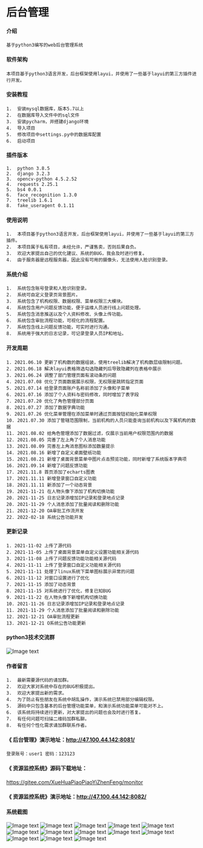 # 后台管理

#### 介绍
	基于python3编写的web后台管理系统

#### 软件架构
	本项目基于python3语言开发，后台框架使用layui，并使用了一些基于layui的第三方插件进行开发。


#### 安装教程
	1.  安装mysql数据库，版本5.7以上
	2.  在数据库导入文件中的sql文件
	3.  安装pycharm，并搭建django环境
	4.  导入项目
	5.  修改项目中settings.py中的数据库配置
	6.  启动项目

#### 插件版本
	1.  python 3.8.5
	2.  django 3.2.3
	3.  opencv-python 4.5.2.52
	4.  requests 2.25.1
	5.  bs4 0.0.1
	6.  face_recognition 1.3.0
	7.  treelib 1.6.1
	8.  fake_useragent 0.1.11

#### 使用说明
	1.  本项目基于python3语言开发，后台框架使用layui，并使用了一些基于layui的第三方插件。
	2.  本项目属于私有项目，未经允许，严谨售卖，否则后果自负。
	3.  欢迎大家提出自己的优化建议、系统的BUG，我会及时进行修复。
	4.  由于服务器是远程服务器，因此没有可用的摄像头，无法使用人脸识别登录。

#### 系统介绍
	1.  系统包含账号登录和人脸识别登录。
	2.  系统可自定义登录页背景图片。
	3.  系统包含了机构权限、数据权限、菜单权限三大模块。
	4.  系统包含用户问题反馈功能，便于运维人员进行线上问题处理。
	5.  系统包含消息推送以及个人资料修改、头像上传功能。
	6.  系统包含审批流程功能，可视化的流程配置。
	7.  系统包含线上问题反馈功能，可实时进行沟通。
	8.  系统用于强大的日志记录，可记录登录人员IP和地址。

#### 开发周期
	1. 2021.06.10 更新了机构数的数据组装，使用treelib解决了机构数层级限制问题。
	2. 2021.06.18 解决layui表格筛选勾选隐藏列后导致隐藏列在表格中展示
	3. 2021.06.24 调整了部门管理页面有滚动条的问题
	4. 2021.07.08 优化了页面数据展示权限，无权限是跳转指定页面
	5. 2021.07.14 给登录页面账户名称前添加了头像和子菜单
	6. 2021.07.16 添加了个人资料与密码修改，同时增加了表字段
	7. 2021.07.20 优化了角色管理部分页面
	8. 2021.07.27 添加了数据字典功能
	9. 2021.07.26 优化菜单管理在添加菜单时通过页面按钮初始化菜单权限
	10. 2021.07.30 添加了管辖范围限制，当前机构的人员只能查询当前机构以及下属机构的数据
	11. 2021.08.02 给角色管理添加了数据过滤，仅展示当前用户权限范围内的数据
	12. 2021.08.05 完善了左上角了个人消息功能
	13. 2021.08.09 完善左上角消息图标添加数量提示
	14. 2021.08.16 新增了自定义桌面壁纸功能
	15. 2021.08.21 新增了桌面背景菜单中图片点击预览功能，同时新增了系统版本字典项
	16. 2021.09.14 新增了问题反馈功能
	17. 2021.11.8 首页添加了echarts图表
	17. 2021.11.11 新增登录窗口自定义功能
	18. 2021.11.11 新添加了一个动态背景
	19. 2021-11-21 在人物头像下添加了机构切换功能
	20. 2021-11-25 日志记录添增加IP记录和登录地点记录
	20. 2021-11-29 个人消息添加了批量阅读和删除功能
	21. 2021-12-20 OA审批工作流开发
	22. 2022-02-18 系统公告功能开发

#### 更新记录
	1. 2021-11-02 上传了源代码
	2. 2021-11-05 上传了桌面背景菜单自定义设置功能相关源代码
	3. 2021-11-08 上传了问题反馈功能功能相关源代码
	4. 2021-11-11 上传了登录窗口自定义功能相关源代码
	5. 2021-11-11 处理了linux系统下菜单图标展示异常的问题
	6. 2021-11-12 对窗口设置进行了优化
	7. 2021-11-15 添加了动态背景
	8. 2021-11-15 对系统进行了优化，修复已知BUG
	9. 2021-11-22 在人物头像下新增机构切换功能
	10. 2021-11-26 日志记录添增加IP记录和登录地点记录
	11. 2021-11-29 个人消息添加了批量阅读和删除功能
	12. 2021-12-21 OA审批流程更新
	13. 2021-12-21 O系统公告功能更新

#### python3技术交流群
![Image text](https://gitee.com/XueHuaPiaoPiaoYiZhenFeng/back-stage-management/raw/master/qr_code/20211203154745.png)


#### 作者留言
	1.  最新需要源代码的请加群。
	2.  欢迎大家对系统中存在的BUG积极提出。
	3.  欢迎大家提出新的需求。
	4.  为了防止有些朋友在系统中胡乱操作，演示系统已禁用部分编辑权限。
	5.  源码中只包含基本的后台管理功能菜单，和演示系统功能菜单可能对不上。
	6.  该系统将持续进行更新，对大家提出的问题也会及时进行答复。
	7.  有任何问题可扫描二维码加群私聊。
	8.  有任何个性化需求请加群联系作者。

#### 《 后台管理》演示地址：http://47.100.44.142:8081/
	登录账号：user1 密码：123123
	
#### 《 资源监控系统》源码下载地址：
https://gitee.com/XueHuaPiaoPiaoYiZhenFeng/monitor

#### 《 资源监控系统》演示地址：http://47.100.44.142:8082/


#### 系统截图
![Image text](https://gitee.com/XueHuaPiaoPiaoYiZhenFeng/back-stage-management/raw/master/qr_code/login.png)
![Image text](https://gitee.com/XueHuaPiaoPiaoYiZhenFeng/back-stage-management/raw/master/qr_code/%E7%B3%BB%E7%BB%9F%E8%AE%BE%E7%BD%AE.png)
![Image text](https://gitee.com/XueHuaPiaoPiaoYiZhenFeng/back-stage-management/raw/master/qr_code/%E8%8F%9C%E5%8D%95.png)
![Image text](https://gitee.com/XueHuaPiaoPiaoYiZhenFeng/back-stage-management/raw/master/qr_code/%E9%83%A8%E9%97%A8.png)
![Image text](https://gitee.com/XueHuaPiaoPiaoYiZhenFeng/back-stage-management/raw/master/qr_code/%E4%B8%AA%E4%BA%BA%E8%AE%BE%E7%BD%AE.png)
![Image text](https://gitee.com/XueHuaPiaoPiaoYiZhenFeng/back-stage-management/raw/master/qr_code/%E5%85%B6%E4%BB%96%E5%8A%9F%E8%83%BD.png)
![Image text](https://gitee.com/XueHuaPiaoPiaoYiZhenFeng/back-stage-management/raw/master/qr_code/%E6%97%A5%E5%BF%97%E7%AE%A1%E7%90%86.png)
![Image text](https://gitee.com/XueHuaPiaoPiaoYiZhenFeng/back-stage-management/raw/master/qr_code/%E6%9D%83%E9%99%90.png)
![Image text](https://gitee.com/XueHuaPiaoPiaoYiZhenFeng/back-stage-management/raw/master/qr_code/%E6%A1%8C%E9%9D%A2.png)
![Image text](https://gitee.com/XueHuaPiaoPiaoYiZhenFeng/back-stage-management/raw/master/qr_code/%E6%B5%81%E7%A8%8B%E7%AE%A1%E7%90%86.png)
![Image text](https://gitee.com/XueHuaPiaoPiaoYiZhenFeng/back-stage-management/raw/master/qr_code/%E6%B5%81%E7%A8%8B.png)
![Image text](https://gitee.com/XueHuaPiaoPiaoYiZhenFeng/back-stage-management/raw/master/qr_code/%E7%94%A8%E6%88%B7.png)
![Image text](https://gitee.com/XueHuaPiaoPiaoYiZhenFeng/back-stage-management/raw/master/qr_code/%E7%AA%97%E5%8F%A3.png)
